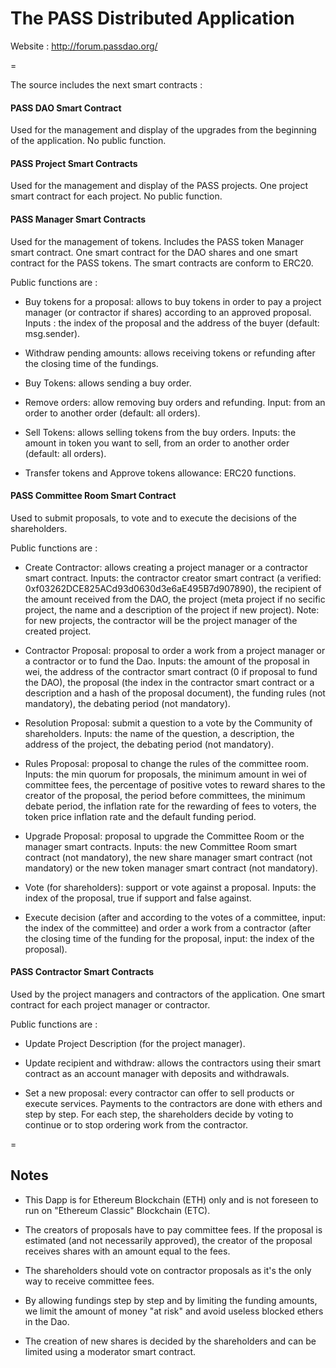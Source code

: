 # The PASS Distributed Application


Website : http://forum.passdao.org/

=

The source includes the next smart contracts :


#### PASS DAO Smart Contract
Used for the management and display of the upgrades from the beginning of the application. No public function.


#### PASS Project Smart Contracts
Used for the management and display of the PASS projects. One project smart contract for each project. No public function.


#### PASS Manager Smart Contracts
Used for the management of tokens. Includes the PASS token Manager smart contract. One smart contract for the DAO shares and one smart contract for the PASS tokens. The smart contracts are conform to ERC20.

Public functions are : 

- Buy tokens for a proposal: allows to buy tokens in order to pay a project manager (or contractor if shares) according to an approved proposal. Inputs : the index of the proposal and the address of the buyer (default: msg.sender).

- Withdraw pending amounts: allows receiving tokens or refunding after the closing time of the fundings.

- Buy Tokens: allows sending a buy order.

- Remove orders: allow removing buy orders and refunding. Input: from an order to another order (default: all orders).

- Sell Tokens: allows selling tokens from the buy orders. Inputs: the amount in token you want to sell, from an order to another order (default: all orders).

- Transfer tokens and Approve tokens allowance: ERC20 functions.


#### PASS Committee Room Smart Contract
Used to submit proposals, to vote and to execute the decisions of the shareholders.

Public functions are :

- Create Contractor: allows creating a project manager or a contractor smart contract. Inputs: the contractor creator smart contract (a verified: 0xf03262DCE825ACd93d0630d3e6aE495B7d907890), the recipient of the amount received from the DAO, the project (meta project if no secific project, the name and a description of the project if new project). Note: for new projects, the contractor will be the project manager of the created project.

- Contractor Proposal: proposal to order a work from a project manager or a contractor or to fund the Dao. Inputs: the amount of the proposal in wei, the address of the contractor smart contract (0 if proposal to fund the DAO), the proposal (the index in the contractor smart contract or a description and a hash of the proposal document), the funding rules (not mandatory), the debating period (not mandatory).

- Resolution Proposal: submit a question to a vote by the Community of shareholders. Inputs: the name of the question, a description, the address of the project, the debating period (not mandatory). 

- Rules Proposal: proposal to change the rules of the committee room. Inputs: the min quorum for proposals, the minimum amount in wei of committee fees, the percentage of positive votes to reward shares to the creator of the proposal, the period before committees, the minimum debate period, the inflation rate for the rewarding of fees to voters, the token price inflation rate and the default funding period.

- Upgrade Proposal: proposal to upgrade the Committee Room or the manager smart contracts. Inputs: the new Committee Room smart contract (not mandatory), the new share manager smart contract (not mandatory) or the new token manager smart contract (not mandatory).

- Vote (for shareholders): support or vote against a proposal. Inputs: the index of the proposal, true if support and false against.

- Execute decision (after and according to the votes of a committee, input: the index of the committee) and order a work from a contractor (after the closing time of the funding for the proposal, input: the index of the proposal).


#### PASS Contractor Smart Contracts
Used by the project managers and contractors of the application. One smart contract for each project manager or contractor.

Public functions are : 

- Update Project Description (for the project manager).

- Update recipient and withdraw: allows the contractors using their smart contract as an account manager with deposits and withdrawals.

- Set a new proposal: every contractor can offer to sell products or execute services. Payments to the contractors are done with ethers and step by step. For each step, the shareholders decide by voting to continue or to stop ordering work from the contractor.  

=

## Notes

- This Dapp is for Ethereum Blockchain (ETH) only and is not foreseen to run on "Ethereum Classic" Blockchain (ETC).

- The creators of proposals have to pay committee fees. If the proposal is estimated (and not necessarily approved), the creator of the proposal receives shares with an amount equal to the fees.

- The shareholders should vote on contractor proposals as it's the only way to receive committee fees. 

- By allowing fundings step by step and by limiting the funding amounts, we limit the amount of money "at risk" and avoid useless blocked ethers in the Dao.

- The creation of new shares is decided by the shareholders and can be limited using a moderator smart contract. 
